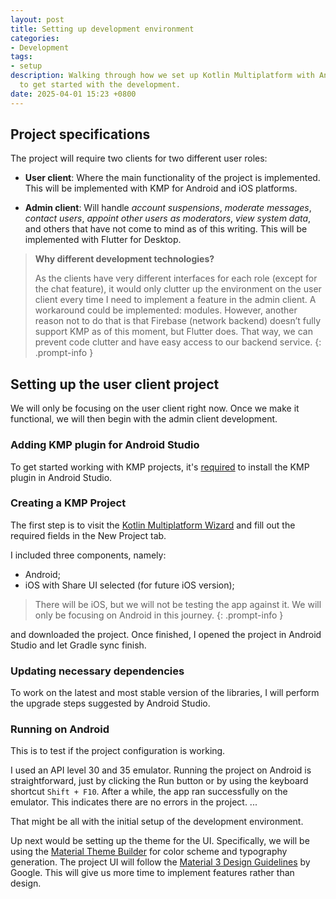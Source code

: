 ```yaml
---
layout: post
title: Setting up development environment
categories:
- Development
tags:
- setup
description: Walking through how we set up Kotlin Multiplatform with Android Studio
  to get started with the development.
date: 2025-04-01 15:23 +0800
---
```

## Project specifications

The project will require two clients for two different user roles:

- **User client**: Where the main functionality of the project is implemented. This will be implemented with KMP for Android and iOS platforms.

- **Admin client**:  Will handle *account suspensions*, *moderate messages*, *contact users*, *appoint other users as moderators*, *view system data*, and others that have not come to mind as of this writing. This will be implemented with Flutter for Desktop. 

> **Why different development technologies?**
>
> As the clients have very different interfaces for each role (except for the chat feature), it would only clutter up the environment on the user client every time I need to implement a feature in the admin client. A workaround could be implemented: modules. However, another reason not to do that is that Firebase (network backend) doesn’t fully support KMP as of this moment, but Flutter does. That way, we can prevent code clutter and have easy access to our backend service.
{: .prompt-info }

## Setting up the user client project

We will only be focusing on the user client right now. Once we make it functional, we will then begin with the admin client development. 

### Adding KMP plugin for Android Studio

To get started working with KMP projects, it's [required](https://www.jetbrains.com/help/kotlin-multiplatform-dev/multiplatform-setup.html#install-the-necessary-tools) to install the KMP plugin in Android Studio.

### Creating a KMP Project

The first step is to visit the [Kotlin Multiplatform Wizard](https://kmp.jetbrains.com) and fill out the required fields in the New Project tab.

I included three components, namely:
- Android;
- iOS with Share UI selected (for future iOS version);

> There will be iOS, but we will not be testing the app against it. We will only be focusing on Android in this journey.
{: .prompt-info }

and downloaded the project. Once finished, I opened the project in Android Studio and let Gradle sync finish.

### Updating necessary dependencies

To work on the latest and most stable version of the libraries, I will perform the upgrade steps suggested by Android Studio.

### Running on Android

This is to test if the project configuration is working.

I used an API level 30 and 35 emulator. Running the project on Android is straightforward, just by clicking the Run button or by using the keyboard shortcut `Shift + F10`. After a while, the app ran successfully on the emulator. This indicates there are no errors in the project.
...

That might be all with the initial setup of the development environment.

Up next would be setting up the theme for the UI. Specifically, we will be using the [Material Theme Builder](https://m3.material.io/theme-builder) for color scheme and typography generation. The project UI will follow the [Material 3 Design Guidelines](https://m3.material.io/) by Google. This will give us more time to implement features rather than design.

















